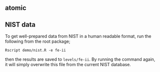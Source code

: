 ## atomic

## NIST data
To get well-prepared data from NIST in a human readable format, run the following from the root package;
```
Rscript demo/nist.R -e fe-ii
```
then the results are saved to `levels/fe-ii`. By running the command again, it will simply overwrite this file from the current NIST database.
